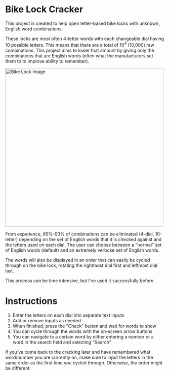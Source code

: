 
# Bike Lock Cracker

This project is created to help open letter-based bike locks with unknown, English word combinations.

These locks are most often 4-letter words with each changeable dial having 10 possible letters. This means that there are a total of 10<sup>4</sup> (10,000) raw combinations. This project aims to lower that amount by giving only the combinations that are English words (often what the manufacturers set them to to improve ability to remember). 

<img src="https://m.media-amazon.com/images/I/91vCtNvY+DL._AC_SL1500_.jpg" alt="Bike Lock Image" width=500px/>

From experience, 85%-93% of combinations can be eliminated (4-dial, 10-letter) depending on the set of English words that it is checked against and the letters used on each dial. The user can choose between a "normal" set of English words (default) and an extremely verbose set of English words. 

The words will also be displayed in an order that can easily be cycled through on the bike lock, rotating the rightmost dial first and leftmost dial last.

This process can be time intensive, but I've used it successfully before.

# Instructions
1. Enter the letters on each dial into separate text inputs
2. Add or remove inputs as needed
3. When finished, press the "Check" button and wait for words to show
4. You can cycle through the words with the on-screen arrow buttons
5. You can navigate to a certain word by either entering a number or a word in the search field and selecting "Search"

If you've come back to the cracking later and have remembered what word/number you are currently on, make sure to input the letters in the same order as the first time you cycled through. Otherwise, the order might be different.